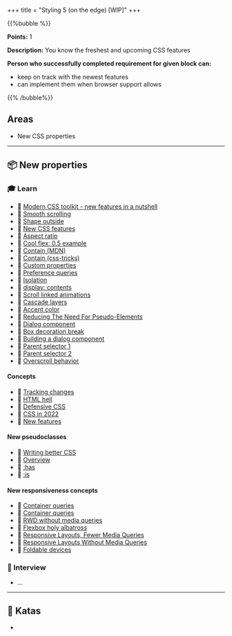 +++
title = "Styling 5 (on the edge) [WIP]"
+++

{{%bubble %}}

**Points:** 1

**Description:** You know the freshest and upcoming CSS features

**Person who successfully completed requirement for given block can:**
- keep on track with the newest features
- can implement them when browser support allows

{{% /bubble%}}

## Areas

- New CSS properties

---

## 📦 New properties

### 🎓 Learn
- 📗 [Modern CSS toolkit - new features in a nutshell](https://codepen.io/5t3ph/pen/LYzvrGv)
- 📗 [Smooth scrolling](https://css-tricks.com/almanac/properties/s/scroll-behavior/)
- 📗 [Shape outside](https://css-tricks.com/almanac/properties/s/shape-outside/)
- 📗 [New CSS features](https://www.smashingmagazine.com/2021/02/things-you-can-do-with-css-today/)
- 📗 [Aspect ratio](https://web.dev/aspect-ratio/)
- 📗 [Cool flex: 0.5 example](https://codepen.io/miriamsuzanne/pen/eYdJvWE)
- 📗 [Contain (MDN)](https://developer.mozilla.org/en-US/docs/Web/CSS/contain)
- 📗 [Contain (css-tricks)](https://css-tricks.com/almanac/properties/c/contain/)
- 📗 [Custom properties](https://12daysofweb.dev/2021/css-custom-properties/)
- 📗 [Preference queries](https://12daysofweb.dev/2021/preference-queries/)
- 📗 [Isolation](https://css-tricks.com/almanac/properties/i/isolation/)
- 📗 [display: contents](https://www.smashingmagazine.com/2019/05/display-box-generation/)
- 📗 [Scroll linked animations](https://css-tricks.com/practical-use-cases-for-scroll-linked-animations-in-css-with-scroll-timelines/)
- 📗 [Cascade layers](https://ishadeed.com/article/cascade-layers/)
- 📗 [Accent color](https://css-tricks.com/almanac/properties/a/accent-color/)
- 📗 [Reducing The Need For Pseudo-Elements](https://www.smashingmagazine.com/2021/09/reducing-need-pseudo-elements/)
- 📗 [Dialog component](https://web.dev/building-a-dialog-component/)  
- 📗 [Box decoration break](https://css-tricks.com/almanac/properties/b/box-decoration-break/)  
- 📗 [Building a dialog component](https://web.dev/building-a-dialog-component/)
- 📗 [Parent selector 1](https://matthiasott.com/notes/css-has-a-parent-selector-now)
- 📗 [Parent selector 2](https://ishadeed.com/article/css-has-parent-selector/)
- 📗 [Overscroll behavior](https://css-tricks.com/almanac/properties/o/overscroll-behavior/)

#### Concepts
- 📗 [Tracking changes](https://cssdb.org/)
- 📗 [HTML hell](https://www.htmhell.dev/)
- 📗 [Defensive CSS](https://ishadeed.com/article/defensive-css/)
- 📗 [CSS in 2022](https://www.bram.us/2021/12/27/css-in-2022/)
- 📗 [New features](https://www.smashingmagazine.com/2022/03/new-css-features-2022/)

#### New pseudoclasses
- 📗 [Writing better CSS](https://www.aleksandrhovhannisyan.com/blog/writing-better-css/)
- 📗 [Overview](https://medium.com/orpetron-wda/newly-supported-css4-pseudo-class-selectors-that-you-should-start-using-6b68fdf164e0)
- 📗 [:has](https://www.bram.us/2021/12/21/the-css-has-selector-is-way-more-than-a-parent-selector/)
- 📗 [:is](https://www.bram.us/2021/03/19/three-important-things-you-should-know-about-css-is/)

#### New responsiveness concepts
- 📗 [Container queries](https://www.smashingmagazine.com/2021/05/complete-guide-css-container-queries/)
- 📗 [Container queries](https://web.dev/new-responsive/)
- 📗 [RWD without media queries](https://www.browserlondon.com/blog/2019/08/19/should-we-still-be-selling-responsive-web-design/)
- 📗 [Flexbox holy albatross](https://heydonworks.com/article/the-flexbox-holy-albatross-reincarnated/)
- 📗 [Responsive Layouts, Fewer Media Queries](https://css-tricks.com/responsive-layouts-fewer-media-queries)
- 📗 [Responsive Layouts Without Media Queries](https://medium.com/codex/responsive-layouts-without-media-queries-5d7fd989be72)
- 📗 [Foldable devices](https://www.smashingmagazine.com/2022/03/building-web-layouts-dual-screen-foldable-devices/)

### 🎤 Interview

- ...

---

## 📝 Katas
- 

